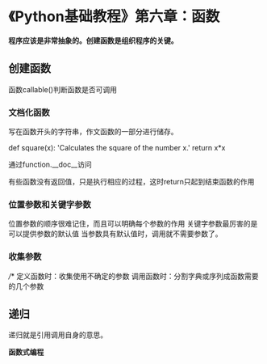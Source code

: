 
# 《Python基础教程》第六章：函数

**程序应该是非常抽象的。创建函数是组织程序的关键。**

## 创建函数
函数callable()判断函数是否可调用
### 文档化函数
写在函数开头的字符串，作文函数的一部分进行储存。
>
def square(x):
	'Calculates the square of the number x.'
	return x*x

通过function.__doc__访问

有些函数没有返回值，只是执行相应的过程，这时return只起到结束函数的作用

### 位置参数和关键字参数
位置参数的顺序很难记住，而且可以明确每个参数的作用
关键字参数最厉害的是可以提供参数的默认值
当参数具有默认值时，调用就不需要参数了。

### 收集参数
*/**
定义函数时：收集使用不确定的参数
调用函数时：分割字典或序列成函数需要的几个参数

## 递归
递归就是引用调用自身的意思。

**函数式编程**

